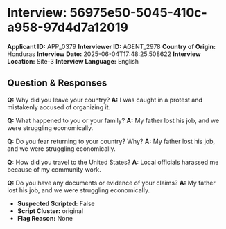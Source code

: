 # Interview: 56975e50-5045-410c-a958-97d4d7a12019
**Applicant ID:** APP_0379
**Interviewer ID:** AGENT_2978
**Country of Origin:** Honduras
**Interview Date:** 2025-06-04T17:48:25.508622
**Interview Location:** Site-3
**Interview Language:** English

## Question & Responses

**Q:** Why did you leave your country?
**A:** I was caught in a protest and mistakenly accused of organizing it.

**Q:** What happened to you or your family?
**A:** My father lost his job, and we were struggling economically.

**Q:** Do you fear returning to your country? Why?
**A:** My father lost his job, and we were struggling economically.

**Q:** How did you travel to the United States?
**A:** Local officials harassed me because of my community work.

**Q:** Do you have any documents or evidence of your claims?
**A:** My father lost his job, and we were struggling economically.

- **Suspected Scripted:** False
- **Script Cluster:** original
- **Flag Reason:** None